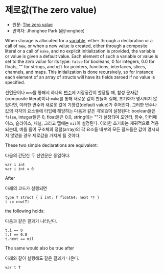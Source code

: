 # 제로값(The zero value)

 * 원문: [The zero value](https://golang.org/ref/spec#The_zero_value)
 * 번역자: Jhonghee Park (@jhonghee)

When storage is allocated for a [variable](/Variables/), either through a declaration or a call of `new`, or when a new value is created, either through a composite literal or a call of `make`, and no explicit initialization is provided, the variable or value is given a default value. Each element of such a variable or value is set to the *zero value* for its type: `false` for booleans, 0 for integers, 0.0 for floats, "" for strings, and `nil` for pointers, functions, interfaces, slices, channels, and maps. This initialization is done recursively, so for instance each element of an array of structs will have its fields zeroed if no value is specified.

선언문이나 `new`를 통해서 하나의 [변수](/Variables/)에 저장공간이 할당될 때, 합성 문자값(composite literal)이나 `make`를 통해 새로운 값이 만들어 질때, 초기화가 명시되지 않았다면, 이러한 변수와 새로운 값에 기정값(default value)가 주어진다. 그러한 변수나 값의 각각의 요소들에 타입에 해당하는 다음과 같은 *제로값*이 설정된다: boolean들은 `false`, integer들은 0, float들은 0.0, string에는 ""가 설정되며 포인터, 함수, 인터페이스, 슬라이스, 채널, 그리고 맵에는 `nil`이 설정된다. 이러한 초기화는 재귀적으로 적용되는데, 예를 들어 구조체의 정렬(array)의 각 요소들 내부의 모든 필드들은 값이 명시되지 않았을 경우 제로값을 가지게 될 것이다.

These two simple declarations are equivalent:

다음의 간단한 두 선언문은 동일하다.

```
var i int
var i int = 0
```

After

아래의 코드가 실행되면

```
type T struct { i int; f float64; next *T }
t := new(T)
```

the following holds:

다음과 같은 결과가 나타난다.

```
t.i == 0
t.f == 0.0
t.next == nil
```

The same would also be true after

아래와 같이 실행해도 같은 결과가 나온다.

```
var t T
```
